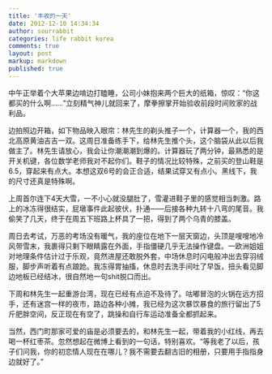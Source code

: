 ```yaml
---
title: '丰收的一天'
date: 2012-12-10 14:34:34
author: sourrabbit
categories: life rabbit korea
comments: true
layout: post
markup: markdown
published: true
---
```

中午正举着个大苹果边啃边打瞌睡，公司小妹抱来两个巨大的纸箱，惊叹：“你这都买的什么啊……”立刻精气神儿就回来了，摩拳擦掌开始验收前段时间败家的战利品。

边拍照边开箱，如下物品映入眼帘：林先生的剃头推子一个，计算器一个，我的西北高原黄油吉吉一双。这周日准备练手下，给林先生推个头，这个脑袋从此以后我做主了。林先生请放心，我会让你潮潮潮到爆的。计算器玩了两分钟，最熟悉的是开关机键，各位数学老师我对不起你们。鞋子的情况比较特殊，之前买的登山鞋是
6.5，穿起来有点大。本想这双6号的会正合适，结果试穿又有点小。黑线下，我的尺寸还真是特殊啊。

上周首尔连下4天大雪，一不小心就没腿肚了，雪灌进鞋子里的感觉相当刺激。路上的冰冻得很结实，屁墩事件此起彼伏，扑通——后接各种九转十八弯的尾音。我偷笑了几天，终于在周五下班路上杯具了一把，得到了两个乌青的膝盖。

周日去考试，万恶的考场没有暖气，我的座位在地下一层天窗边，头顶是嗖嗖地冷风带雪末，我裹得只剩下眼睛露在外面，手指僵硬几乎无法操作键盘。一欧洲姐姐对地理条件估计过于乐观，竟然进屋还敢脱外套，中场休息时闪电般冲出去穿羽绒服，脚步声听着有点踉跄。我冻得胃抽搐，休息时去洗手间吐了早饭，扭头看见脚边地板已经结冰，很自然地一句shit脱口而出。

下周和林先生一起重游台湾，现在已经有点迫不及待了。咕嘟冒泡的火锅在远方招手，还有迷宫一样的夜市，路边各种小摊，我已经为这次暴饮暴食的旅行留出了5斤肥胖空间，反正现在有空了，跳操和自行车运动准备全都抓起来。

当然，西门町那家可爱的庙是必须要去的，和林先生一起，带着我的小红线，再去喝一杯红枣茶。忽然想起在微博上看到的一句话，特别喜欢。“等我老了以后，孩子们问我，你的初恋情人现在在哪儿？我不需要去翻古旧的相册，只要用手指指身边就好了。”

